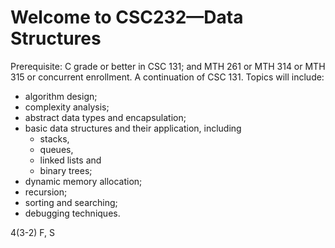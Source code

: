 # Welcome to CSC232—Data Structures

Prerequisite: C grade or better in CSC 131; and MTH 261 or MTH 314 or MTH 
315 or concurrent enrollment. A continuation of CSC 131. Topics will include: 

* algorithm design; 
* complexity analysis; 
* abstract data types and encapsulation; 
* basic data structures and their application, including 
  * stacks, 
  * queues, 
  * linked lists and 
  * binary trees; 
* dynamic memory allocation; 
* recursion; 
* sorting and searching; 
* debugging techniques. 

4(3-2) F, S
